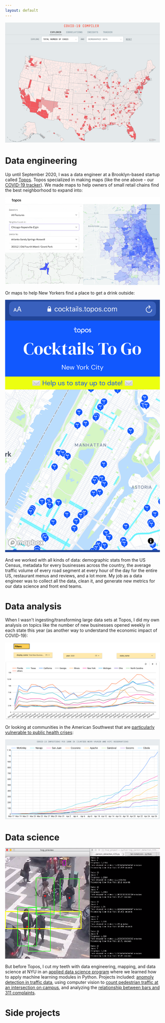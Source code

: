 ```yaml
---
layout: default
---
```


![COVID-19 Tracker](https://github.com/seeess1/seeess1.github.io/raw/master/assets/images/covid.png)

# Data engineering

Up until September 2020, I was a data engineer at a Brooklyn-based startup called [Topos](https://topos.com/). Topos specialized in making maps (like the one above - our [COVID-19 tracker](https://covid19.topos.com/)). We made maps to help owners of small retail chains find the best neighborhood to expand into:

![Neighborhoods in Chicago similar to Grant Park in Atlanta](https://github.com/seeess1/seeess1.github.io/raw/master/assets/images/atlanta-chicago.png)

Or maps to help New Yorkers find a place to get a drink outside:

![NYC cocktail map](https://github.com/seeess1/seeess1.github.io/raw/master/assets/images/cocktails.jpg)

And we worked with all kinds of data: demographic stats from the US Census, metadata for every businesses across the country, the average traffic volume of every road segment at every hour of the day for the entire US, restaurant menus and reviews, and a lot more. My job as a data engineer was to collect all the data, clean it, and generate new metrics for our data science and front end teams.

# Data analysis

When I wasn't ingesting/transforming large data sets at Topos, I did my own analysis on topics like the number of new businesses opened weekly in each state this year (as another way to understand the economic impact of COVID-19):

![New business filings](https://github.com/seeess1/seeess1.github.io/raw/master/assets/images/new-biz.png)

Or looking at communities in the American Southwest that are [particularly vulnerable to public health crises](https://medium.com/topos-ai/high-covid-19-vulnerability-seen-in-and-near-navajo-nation-and-hopi-reservation-in-arizona-edba321699cb):

![COVID-19 cases in the American Southwest](https://github.com/seeess1/seeess1.github.io/raw/master/assets/images/reservations.png)

# Data science

![Computer vision](https://github.com/seeess1/seeess1.github.io/raw/master/assets/images/pedestrians.png)

But before Topos, I cut my teeth with data engineering, mapping, and data science at NYU in an [applied data science program](https://cusp.nyu.edu/) where we learned how to apply machine learning modules in Python. Projects included: [anomoly detection in traffic data](https://github.com/seeess1/machineLearning/blob/master/anomalies_traffic_health.ipynb), using computer vision to [count pedestrian traffic at an intersection on campus](https://github.com/seeess1/pedestrian_cv), and analyzing the [relationship between bars and 311 complaints](https://github.com/seeess1/publicDrunkenness/blob/master/public_drunkenness.ipynb).

# Side projects

